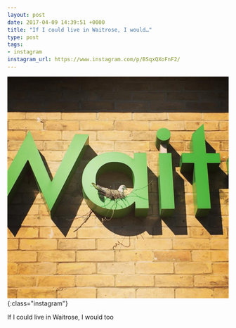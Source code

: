 ```yaml
---
layout: post
date: 2017-04-09 14:39:51 +0000
title: "If I could live in Waitrose, I would…"
type: post
tags:
- instagram
instagram_url: https://www.instagram.com/p/BSqxQXoFnF2/
---
```


![Instagram - BSqxQXoFnF2](/img/BSqxQXoFnF2.jpg){:class="instagram"}

If I could live in Waitrose, I would too
